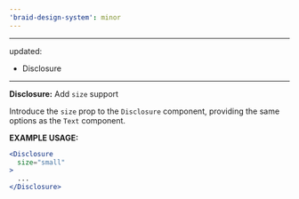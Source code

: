 ```yaml
---
'braid-design-system': minor
---
```


---
updated:
  - Disclosure
---

**Disclosure:** Add `size` support

Introduce the `size` prop to the `Disclosure` component, providing the same options as the `Text` component.

**EXAMPLE USAGE:**
```jsx
<Disclosure
  size="small"
>
  ...
</Disclosure>
```

